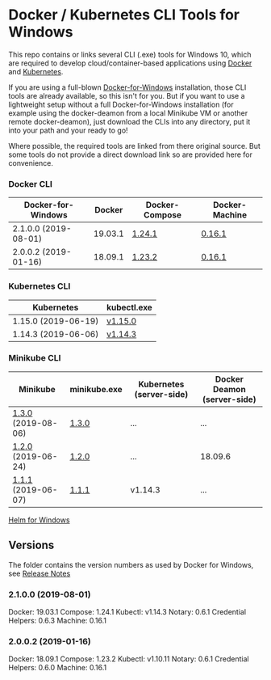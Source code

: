 # Docker / Kubernetes CLI Tools for Windows
This repo contains or links several CLI (.exe) tools for Windows 10, which are required to develop cloud/container-based applications using [Docker](https://www.docker.com/) and [Kubernetes](https://kubernetes.io/).

If you are using a full-blown [Docker-for-Windows](https://hub.docker.com/editions/community/docker-ce-desktop-windows) installation, those CLI tools are already available, so this isn't for you. But if you want to use a lightweight setup without a full Docker-for-Windows installation (for example using the docker-deamon from a local Minikube VM or another remote docker-deamon), just download the CLIs into any directory, put it into your path and your ready to go!

Where possible, the required tools are linked from there original source. But some tools do not provide a direct download link so are provided here for convenience.

### Docker CLI

| Docker-for-Windows | Docker | Docker-Compose | Docker-Machine |
| ---- | --- | --- | --- |
| 2.1.0.0 (2019-08-01) | 19.03.1 | [1.24.1](https://github.com/docker/compose/releases/tag/1.24.1) | [0.16.1](https://github.com/docker/machine/releases/tag/v0.16.0) |
| 2.0.0.2 (2019-01-16) | 18.09.1 | [1.23.2](https://github.com/docker/compose/releases/tag/1.23.2) | [0.16.1](https://github.com/docker/machine/releases/tag/v0.16.0) |

### Kubernetes CLI
| Kubernetes | kubectl.exe |
| ---- | --- |
| 1.15.0 (2019-06-19) | [v1.15.0](https://storage.googleapis.com/kubernetes-release/release/v1.15.0/bin/windows/amd64/kubectl.exe) |
| 1.14.3 (2019-06-06) | [v1.14.3](https://storage.googleapis.com/kubernetes-release/release/v1.14.3/bin/windows/amd64/kubectl.exe) |

### Minikube CLI
| Minikube | minikube.exe | Kubernetes (server-side) | Docker Deamon (server-side) |
| ---- | --- | --- | --- |
| [1.3.0](https://github.com/kubernetes/minikube/releases/tag/v1.3.0) (2019-08-06) | [1.3.0](https://github.com/kubernetes/minikube/releases/download/v1.3.0/minikube-windows-amd64.exe) | ... | ... |
| [1.2.0](https://github.com/kubernetes/minikube/releases/tag/v1.2.0) (2019-06-24) | [1.2.0](https://github.com/kubernetes/minikube/releases/download/v1.2.0/minikube-windows-amd64.exe) | ... | 18.09.6 |
| [1.1.1](https://github.com/kubernetes/minikube/releases/tag/v1.1.1) (2019-06-07) | [1.1.1](https://github.com/kubernetes/minikube/releases/download/v1.1.1/minikube-windows-amd64.exe) | v1.14.3 | ... |



[Helm for Windows](https://github.com/helm/helm/releases)

## Versions
The folder contains the version numbers as used by Docker for Windows, see [Release Notes](https://docs.docker.com/docker-for-windows/release-notes/)

### 2.1.0.0 (2019-08-01)
Docker: 19.03.1
Compose: 1.24.1
Kubectl: v1.14.3
Notary: 0.6.1
Credential Helpers: 0.6.3
Machine: 0.16.1

### 2.0.0.2 (2019-01-16)
Docker: 18.09.1
Compose: 1.23.2
Kubectl: v1.10.11
Notary: 0.6.1
Credential Helpers: 0.6.0
Machine: 0.16.1

